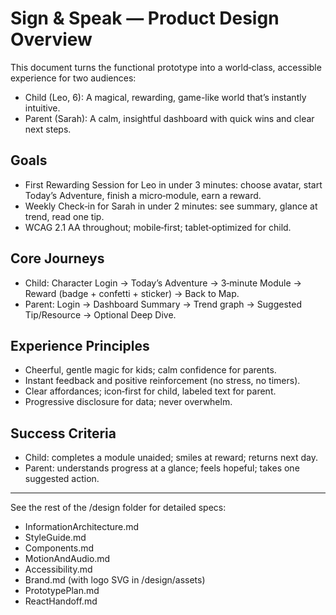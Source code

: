 # Sign & Speak — Product Design Overview

This document turns the functional prototype into a world‑class, accessible experience for two audiences:

- Child (Leo, 6): A magical, rewarding, game-like world that’s instantly intuitive.
- Parent (Sarah): A calm, insightful dashboard with quick wins and clear next steps.

## Goals
- First Rewarding Session for Leo in under 3 minutes: choose avatar, start Today’s Adventure, finish a micro‑module, earn a reward.
- Weekly Check‑in for Sarah in under 2 minutes: see summary, glance at trend, read one tip.
- WCAG 2.1 AA throughout; mobile‑first; tablet‑optimized for child.

## Core Journeys
- Child: Character Login → Today’s Adventure → 3‑minute Module → Reward (badge + confetti + sticker) → Back to Map.
- Parent: Login → Dashboard Summary → Trend graph → Suggested Tip/Resource → Optional Deep Dive.

## Experience Principles
- Cheerful, gentle magic for kids; calm confidence for parents.
- Instant feedback and positive reinforcement (no stress, no timers).
- Clear affordances; icon‑first for child, labeled text for parent.
- Progressive disclosure for data; never overwhelm.

## Success Criteria
- Child: completes a module unaided; smiles at reward; returns next day.
- Parent: understands progress at a glance; feels hopeful; takes one suggested action.

---

See the rest of the /design folder for detailed specs:
- InformationArchitecture.md
- StyleGuide.md
- Components.md
- MotionAndAudio.md
- Accessibility.md
- Brand.md (with logo SVG in /design/assets)
- PrototypePlan.md
- ReactHandoff.md
